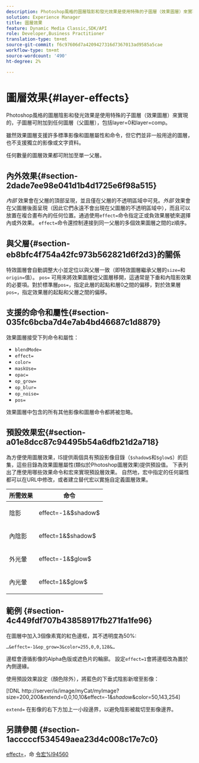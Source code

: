 ```yaml
---
description: Photoshop風格的圖層陰影和發光效果是使用特殊的子圖層（效果圖層）來實現的，子圖層可附加到任何圖層（父圖層），包括layer=0和layer=comp。
solution: Experience Manager
title: 圖層效果
feature: Dynamic Media Classic,SDK/API
role: Developer,Business Practitioner
translation-type: tm+mt
source-git-commit: f6c97606d7a4209427316d7367013ad9585a5cae
workflow-type: tm+mt
source-wordcount: '490'
ht-degree: 2%

---
```



# 圖層效果{#layer-effects}

Photoshop風格的圖層陰影和發光效果是使用特殊的子圖層（效果圖層）來實現的，子圖層可附加到任何圖層（父圖層），包括layer=0和layer=comp。

雖然效果圖層支援許多標準影像和圖層屬性和命令，但它們並非一般用途的圖層，也不支援獨立的影像或文字資料。

任何數量的圖層效果都可附加至單一父層。

## 內外效果{#section-2dade7ee98e041d1b4d1725e6f98a515}

*內部* 效果會在父層的頂部呈現，並且僅在父層的不透明區域中可見。*外部* 效果會在父圖層後面呈現（因此它們永遠不會出現在父圖層的不透明區域中），而且可以放置在複合畫布內的任何位置。通過使用`effect=`命令指定正或負效果層號來選擇內或外效果。 `effect=`命令還控制連接到同一父層的多個效果圖層之間的z順序。

## 與父層{#section-eb8bfc4f754a42fc973b562821d6f2d3}的關係

特效圖層會自動調整大小並定位以與父層一致（即特效圖層繼承父層的`size=`和`origin=`值）。 `pos=` 可用來將效果圖層從父圖層移開，這通常是下垂和內陰影效果的必要項。對於標準層`pos=`，指定此層的起點和層0之間的偏移，對於效果層`pos=`，指定效果層的起點和父層之間的偏移。

## 支援的命令和屬性{#section-035fc6bcba7d4e7ab4bd46687c1d8879}

效果圖層接受下列命令和屬性：

* `blendMode=`
* `effect=`
* `color=`
* `maskUse=`
* `opac=`
* `op_grow=`
* `op_blur=`
* `op_noise=`
* `pos=`

效果圖層中包含的所有其他影像和圖層命令都將被忽略。

## 預設效果宏{#section-a01e8dcc87c94495b54a6dfb21d2a718}

為方便使用圖層效果，IS提供兩個具有預設影像目錄（`$shadow$`和`$glow$`）的巨集，這些目錄為效果圖層屬性(類似於Photoshop圖層效果)提供預設值。 下表列出了應使用哪些效果命令和宏來實現預設層效果。 自然地，宏中指定的任何屬性都可以在URL中修改，或者建立替代宏以實施自定義圖層效果。

<table id="table_8089C41AD1F24223A58C7DD8F4DDF73C"> 
 <thead> 
  <tr> 
   <th class="entry"> <b> 所需效果</b> </th> 
   <th class="entry"> <b> 命令</b> </th> 
  </tr> 
 </thead>
 <tbody> 
  <tr> 
   <td> <p> 陰影 </p> </td> 
   <td> <p> <span class="codeph"> effect=-1&amp;$shadow$</span> </p> </td> 
  </tr> 
  <tr> 
   <td> <p> 內陰影 </p> </td> 
   <td> <p> <span class="codeph"> effect=1&amp;$shadow$</span> </p> </td> 
  </tr> 
  <tr> 
   <td> <p> 外光暈 </p> </td> 
   <td> <p> <span class="codeph"> effect=-1&amp;$glow$</span> </p> </td> 
  </tr> 
  <tr> 
   <td> <p> 內光暈 </p> </td> 
   <td> <p> <span class="codeph"> effect=1&amp;$glow$</span> </p> </td> 
  </tr> 
 </tbody> 
</table>

## 範例 {#section-4c449fdf707b43858917fb271fa1fe96}

在圖層中加入3個像素寬的紅色邊框，其不透明度為50%:

`…&effect=-1&op_grow=3&color=255,0,0,128&…`

邊框會遵循影像的Alpha色版或遮色片的輪廓。 設定`effect=1`會將邊框改為置於內側邊緣。

使用預設效果設定（顏色除外），將藍色的下垂式陰影新增至影像：

[!DNL http://server/is/image/myCat/myImage?size=200,200&extend=0,0,10,10&effect=-1&$shadow$&color=50,143,254]

`extend=` 在影像的右下方加上一小段邊界，以避免陰影被裁切至影像邊界。

## 另請參閱 {#section-1acccccf534549aea23d4c008c17e7c0}

[effect=](../../../../../is-api/http-ref/image-serving-api-ref/c-http-protocol-reference/c-command-reference/r-effect.md#reference-b1296c4afed047fb921bbc1e33752135)，命 [令宏%l94560](../../../../../is-api/http-ref/image-serving-api-ref/c-http-protocol-reference/c-syntax-and-features/r-is-http-command-macros.md#reference-ea2a9571c65a46da83eca27d0013cbf9)
